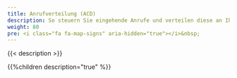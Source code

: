 ```yaml
---
title: Anrufverteilung (ACD)
description: So steuern Sie eingehende Anrufe und verteilen diese an Ihre Benutzer 
weight: 80
pre: <i class="fa fa-map-signs" aria-hidden="true"></i>&nbsp;
---
```


{{< description >}}

{{%children description="true" %}}